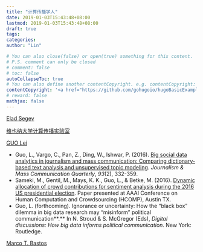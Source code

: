 ```yaml
---
title: "计算传播学人"
date: 2019-01-03T15:43:48+08:00
lastmod: 2019-01-03T15:43:48+08:00
draft: true
tags: 
categories: 
author: "Lin"

# You can also close(false) or open(true) something for this content.
# P.S. comment can only be closed
# comment: false
# toc: false
autoCollapseToc: true
# You can also define another contentCopyright. e.g. contentCopyright: "This is another copyright."
contentCopyright: '<a href="https://github.com/gohugoio/hugoBasicExample" rel="noopener" target="_blank">See origin</a>'
# reward: false
mathjax: false
---
```


[Elad Segev](https://www.eladsegev.com/)

[维也纳大学计算传播实验室](https://compcommlab.univie.ac.at/)

[GUO Lei](http://www.leiguo.net/cv/)

- Guo, L., Vargo, C., Pan, Z., Ding, W., Ishwar, P. (2016). [Big social data analytics in journalism and mass communication: Comparing dictionary-based text analysis and unsupervised topic modeling](http://journals.sagepub.com/doi/abs/10.1177/1077699016639231?ssource=mfr&rss=1). *Journalism & Mass Communication Quarterly*, *93*(2), 332-359.
- Sameki, M., Gentil, M., Mays, K. K., Guo, L., & Betke, M. (2016). [Dynamic allocation of crowd contributions for sentiment analysis during the 2016 US presidential election](http://www.cs.bu.edu/fac/betke/papers/Sameki-etal-HCOMP2016-DynamicCrowdAllocTwitter.pdf). Paper presented at AAAI Conference on Human Computation and Crowdsourcing (HCOMP), Austin TX.
- Guo, L. (forthcoming). Ignorance or uncertainty: How the “black box” dilemma in big data research may “misinform” political communication**.** In N. Stroud & S. McGregor (Eds), *Digital discussions: How big data informs political communication*. New York: Routledge.

[Marco T. Bastos](http://www.toledobastos.com/)

